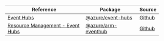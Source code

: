 | Reference | Package | Source |
|---|---|---|
|[Event Hubs](event-hubs-readme.md)|[@azure/event-hubs](https://www.npmjs.com/package/@azure/event-hubs)|[Github](https://github.com/Azure/azure-sdk-for-js/blob/main/sdk/eventhub/event-hubs)|
|[Resource Management - Event Hubs](arm-eventhub-readme.md)|[@azure/arm-eventhub](https://www.npmjs.com/package/@azure/arm-eventhub)|[Github](https://github.com/Azure/azure-sdk-for-js/blob/main/sdk/eventhub/arm-eventhub)|
